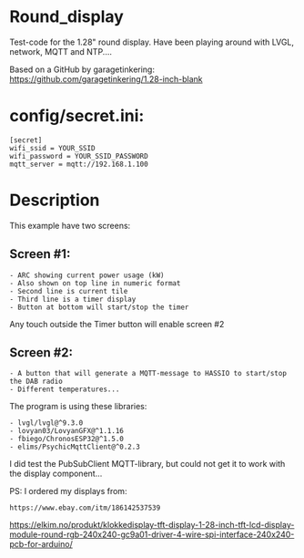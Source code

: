 # Round_display
Test-code for the 1.28" round display.
Have been playing around with LVGL, network, MQTT and NTP....

Based on a GitHub by garagetinkering:
	https://github.com/garagetinkering/1.28-inch-blank

# config/secret.ini:
```
[secret]
wifi_ssid = YOUR_SSID
wifi_password = YOUR_SSID_PASSWORD
mqtt_server = mqtt://192.168.1.100
```
# Description
This example have two screens:

## Screen #1:
	- ARC showing current power usage (kW)
	- Also shown on top line in numeric format
	- Second line is current tile
	- Third line is a timer display
	- Button at bottom will start/stop the timer

Any touch outside the Timer button will enable screen #2

## Screen #2:
	- A button that will generate a MQTT-message to HASSIO to start/stop the DAB radio
	- Different temperatures...


The program is using these libraries:

	- lvgl/lvgl@^9.3.0
	- lovyan03/LovyanGFX@^1.1.16
	- fbiego/ChronosESP32@^1.5.0
	- elims/PsychicMqttClient@^0.2.3

I did test the PubSubClient MQTT-library, but could not get it to work with the display component...

PS: I ordered my displays from: 
```
https://www.ebay.com/itm/186142537539
```
https://elkim.no/produkt/klokkedisplay-tft-display-1-28-inch-tft-lcd-display-module-round-rgb-240x240-gc9a01-driver-4-wire-spi-interface-240x240-pcb-for-arduino/

